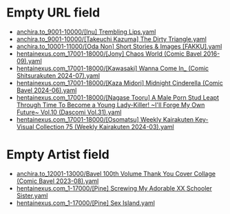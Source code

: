 # Empty URL field
- [anchira.to_9001-10000/[Inu] Trembling Lips.yaml](/anchira.to_9001-10000/%5BInu%5D%20Trembling%20Lips.yaml)
- [anchira.to_9001-10000/[Takeuchi Kazuma] The Dirty Triangle.yaml](/anchira.to_9001-10000/%5BTakeuchi%20Kazuma%5D%20The%20Dirty%20Triangle.yaml)
- [anchira.to_10001-11000/[Oda Non] Short Stories & Images [FAKKU].yaml](/anchira.to_10001-11000/%5BOda%20Non%5D%20Short%20Stories%20%26%20Images%20%5BFAKKU%5D.yaml)
- [hentainexus.com_17001-18000/[Jony] Chaos World (Comic Bavel 2016-09).yaml](/hentainexus.com_17001-18000/%5BJony%5D%20Chaos%20World%20%28Comic%20Bavel%202016-09%29.yaml)
- [hentainexus.com_17001-18000/[Kawasaki] Wanna Come In_ (Comic Shitsurakuten 2024-07).yaml](/hentainexus.com_17001-18000/%5BKawasaki%5D%20Wanna%20Come%20In_%20%28Comic%20Shitsurakuten%202024-07%29.yaml)
- [hentainexus.com_17001-18000/[Kaza Midori] Midnight Cinderella (Comic Bavel 2024-06).yaml](/hentainexus.com_17001-18000/%5BKaza%20Midori%5D%20Midnight%20Cinderella%20%28Comic%20Bavel%202024-06%29.yaml)
- [hentainexus.com_17001-18000/[Nagase Tooru] A Male Porn Stud Leapt Through Time To Become a Young Lady-Killer! ~I'll Forge My Own Future~ Vol.10 (Dascomi Vol.31).yaml](/hentainexus.com_17001-18000/%5BNagase%20Tooru%5D%20A%20Male%20Porn%20Stud%20Leapt%20Through%20Time%20To%20Become%20a%20Young%20Lady-Killer%21%20~I%27ll%20Forge%20My%20Own%20Future~%20Vol.10%20%28Dascomi%20Vol.31%29.yaml)
- [hentainexus.com_17001-18000/[Osomatsu] Weekly Kairakuten Key-Visual Collection 75 (Weekly Kairakuten 2024-03).yaml](/hentainexus.com_17001-18000/%5BOsomatsu%5D%20Weekly%20Kairakuten%20Key-Visual%20Collection%2075%20%28Weekly%20Kairakuten%202024-03%29.yaml)
# Empty Artist field
- [anchira.to_12001-13000/Bavel 100th Volume Thank You Cover Collage (Comic Bavel 2023-08).yaml](/anchira.to_12001-13000/Bavel%20100th%20Volume%20Thank%20You%20Cover%20Collage%20%28Comic%20Bavel%202023-08%29.yaml)
- [hentainexus.com_1-17000/[Pine] Screwing My Adorable XX Schooler Sister.yaml](/hentainexus.com_1-17000/%5BPine%5D%20Screwing%20My%20Adorable%20XX%20Schooler%20Sister.yaml)
- [hentainexus.com_1-17000/[Pine] Sex Island.yaml](/hentainexus.com_1-17000/%5BPine%5D%20Sex%20Island.yaml)
